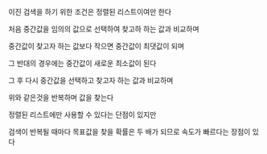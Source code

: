 이진 검색을 하기 위한 조건은 정렬된 리스트이여만 한다

처음 중간값을 임의의 값으로 선택하여 찾고하 하는 값과 비교하며

중간값이 찾고자 하는 값보다 작으면 중간값이 최댓값이 되며

그 반대의 경우에는 중간값이 새로운 최소값이 된다

그 후 다시 중간값을 선택하고 찾고자 하는 값과 비교하며

위와 같은것을 반복하며 값을 찾는다

정렬된 리스트에만 사용할 수 있다는 단점이 있지만

검색이 반복될 때마다 목표값을 찾을 확률은 두 배가 되므로 속도가 빠르다는 장점이 있다

